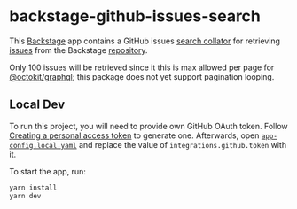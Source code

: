 # backstage-github-issues-search

This [Backstage](https://backstage.io) app contains a GitHub issues [search collator](https://backstage.io/docs/features/search/concepts#collators) for retrieving [issues](https://github.com/backstage/backstage/issues) from the Backstage [repository](https://github.com/backstage/backstage).

Only 100 issues will be retrieved since it this is max allowed per page for [@octokit/graphql](https://www.npmjs.com/package/@octokit/graphql); this package does not yet support pagination looping.

## Local Dev

To run this project, you will need to provide own GitHub OAuth token. Follow [Creating a personal access token](https://docs.github.com/en/authentication/keeping-your-account-and-data-secure/creating-a-personal-access-token) to generate one. Afterwards, open [`app-config.local.yaml`](./app-config.local.yaml) and replace the value of `integrations.github.token` with it.

To start the app, run:

```sh
yarn install
yarn dev
```
